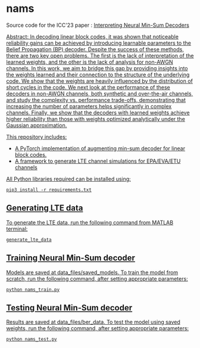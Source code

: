 # nams
Source code for the ICC'23 paper : [Interpreting Neural Min-Sum Decoders](https://ieeexplore.ieee.org/abstract/document/10279074)

<u> Abstract<u>: In decoding linear block codes, it was shown that noticeable reliability gains can be achieved by introducing learnable parameters to the Belief Propagation (BP) decoder. 
Despite the success of these methods, there are two key open problems. The first is the lack of interpretation of the learned weights, and the other is the lack of analysis for non-AWGN channels. 
In this work, we aim to bridge this gap by providing insights into the weights learned and their connection to the structure of the underlying code. 
We show that the weights are heavily influenced by the distribution of short cycles in the code.
We next look at the performance of these decoders in non-AWGN channels, both synthetic and over-the-air channels, and study the complexity vs. performance trade-offs, demonstrating that increasing the number of parameters helps significantly in complex channels. 
Finally, we show that the decoders with learned weights achieve higher reliability than those with weights optimized analytically under the Gaussian approximation. </u>

This repository includes:
- A PyTorch implementation of augmenting min-sum decoder for linear block codes.
- A framework to generate LTE channel simulations for EPA/EVA/ETU channels

All Python libraries required can be installed using:
```
pip3 install -r requirements.txt
```
## Generating LTE data

To generate the LTE data, run the following command from MATLAB terminal:
```
generate_lte_data
```

## Training Neural Min-Sum decoder

Models are saved at data_files/saved_models. To train the model from scratch, run the following command, after setting appropriate parameters:
```
python nams_train.py
```

## Testing Neural Min-Sum decoder

Results are saved at data_files/ber_data. To test the model using saved weights, run the following command, after setting appropriate parameters:
```
python nams_test.py
```

